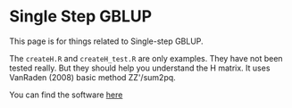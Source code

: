 # Single Step GBLUP

This page is for things related to Single-step GBLUP.

The `createH.R` and `createH_test.R` are only examples. 
They have not been tested really. But they should help you 
understand the H matrix. It uses VanRaden (2008) basic method
ZZ'/sum2pq. 

You can find the software [here](http://nce.ads.uga.edu/wiki/doku.php)


